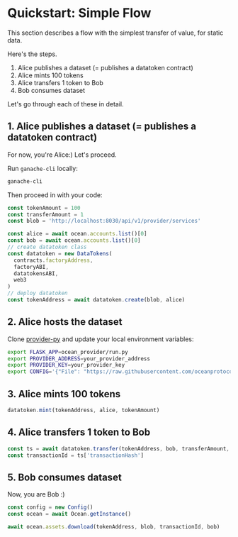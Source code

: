 # Quickstart: Simple Flow

This section describes a flow with the simplest transfer of value, for static data.

Here's the steps.

1. Alice publishes a dataset (= publishes a datatoken contract)
2. Alice mints 100 tokens
3. Alice transfers 1 token to Bob
4. Bob consumes dataset

Let's go through each of these in detail.

## 1. Alice publishes a dataset (= publishes a datatoken contract)

For now, you're Alice:) Let's proceed.

Run `ganache-cli` locally:

```bash
ganache-cli
```

Then proceed in with your code:

```javascript
const tokenAmount = 100
const transferAmount = 1
const blob = 'http://localhost:8030/api/v1/provider/services'

const alice = await ocean.accounts.list()[0]
const bob = await ocean.accounts.list()[0]
// create datatoken class
const datatoken = new DataTokens(
  contracts.factoryAddress,
  factoryABI,
  datatokensABI,
  web3
)
// deploy datatoken
const tokenAddress = await datatoken.create(blob, alice)
```

## 2. Alice hosts the dataset

Clone [provider-py](https://github.com/oceanprotocol/provider-py) and update your local environment variables:

```bash
export FLASK_APP=ocean_provider/run.py
export PROVIDER_ADDRESS=your_provider_address
export PROVIDER_KEY=your_provider_key
export CONFIG='{"File": "https://raw.githubusercontent.com/oceanprotocol/barge/master/README.md"}'
```

## 3. Alice mints 100 tokens

```javascript
datatoken.mint(tokenAddress, alice, tokenAmount)
```

## 4. Alice transfers 1 token to Bob

```javascript
const ts = await datatoken.transfer(tokenAddress, bob, transferAmount, alice)
const transactionId = ts['transactionHash']
```

## 5. Bob consumes dataset

Now, you are Bob :)

```javascript
const config = new Config()
const ocean = await Ocean.getInstance()

await ocean.assets.download(tokenAddress, blob, transactionId, bob)
```
